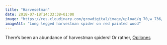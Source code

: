 ```yaml
---
title: "Harvesetman"
date: 2018-07-18T14:33:38+01:00
image: "https://res.cloudinary.com/growdigital/image/upload/q_70,w_736/v1544297544/harvestman-28601253607.jpg"
imageAlt: "Long legged harvestman spider on red painted wood"
---
```


There’s been an abundance of harvestman spiders! Or rather, [Opilones](https://www.rspb.org.uk/birds-and-wildlife/wildlife-guides/other-garden-wildlife/insects-and-other-invertebrates/worms-slugs-spiders/harvestman)
